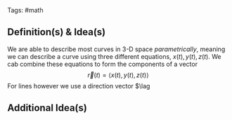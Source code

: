 Tags: #math 
## Definition(s) & Idea(s)
We are able to describe most curves in 3-D space *parametrically*, meaning we can describe a curve using three different equations, $x(t),y(t),z(t)$. We cab combine these equations to form the components of a vector$$\vec{r}(t)=\langle x(t),y(t),z(t)\rangle$$ For lines however we use a direction vector $\lag 
## Additional Idea(s)



